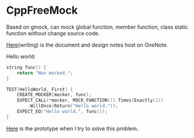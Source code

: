CppFreeMock
===========

Based on gmock, can mock global function, member function, class static function without change source code.

[Here](https://onedrive.live.com/redir?resid=4C6FDC828365B80E!28191&authkey=!AK5mz05lh29D2eQ&ithint=onenote%2c)(writing) is the document and design notes host on OneNote.

Hello world:

```cpp
string func() {
    return "Non mocked.";
}

TEST(HelloWorld, First) {
    CREATE_MOCKER(mocker, func);
    EXPECT_CALL(*mocker, MOCK_FUNCTION()).Times(Exactly(1))
        .WillOnce(Return("Hello world."));
    EXPECT_EQ("Hello world.", func());
}
```

[Here](https://github.com/gzc9047/cpp_non_virtual_mock) is the prototype when I try to solve this problem.